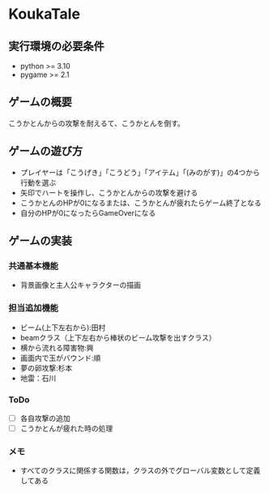 # **KoukaTale**

## 実行環境の必要条件
* python >= 3.10
* pygame >= 2.1

## ゲームの概要
こうかとんからの攻撃を耐えるて、こうかとんを倒す。

## ゲームの遊び方
* プレイヤーは「こうげき」「こうどう」「アイテム」「(みのがす)」の4つから行動を選ぶ
* 矢印でハートを操作し、こうかとんからの攻撃を避ける
* こうかとんのHPが0になるまたは、こうかとんが疲れたらゲーム終了となる
* 自分のHPが0になったらGameOverになる

## ゲームの実装
### 共通基本機能
* 背景画像と主人公キャラクターの描画

### 担当追加機能
* ビーム(上下左右から):田村
* beamクラス（上下左右から棒状のビーム攻撃を出すクラス）
* 横から流れる障害物:興
* 画面内で玉がバウンド:順
* 夢の卵攻撃:杉本
* 地雷：石川

### ToDo
- [ ] 各自攻撃の追加
- [ ] こうかとんが疲れた時の処理

### メモ
<!-- * クラス内の変数は，すべて，「get_変数名」という名前のメソッドを介してアクセスするように設計してある -->
* すべてのクラスに関係する関数は，クラスの外でグローバル変数として定義してある
